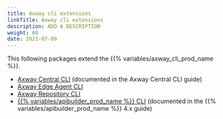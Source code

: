 ```yaml
---
title: Axway cli extensions
linkTitle: Axway cli extensions
description: ADD A DESCRIPTION
weight: 60
date: 2021-07-09
---
```


This following packages extend the {{% variables/axway_cli_prod_name %}}.

* [Axway Central CLI](https://docs.axway.com/bundle/axway-open-docs/page/docs/central/cli_central/index.html) (documented in the Axway Central CLI guide)
* [Axway Edge Agent CLI](/docs/extensions/axway_edge_agent_cli/)
* [Axway Repository CLI](/docs/extensions/axway_repository_cli/)
* [{{% variables/apibuilder_prod_name %}} CLI](https://docs.axway.com/csh?context=62555314) (documented in the {{% variables/apibuilder_prod_name %}} 4.x guide)
